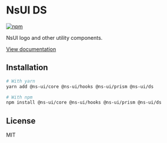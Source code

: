 # NsUI DS

[![npm](https://img.shields.io/npm/dm/@ns-ui/ds)](https://www.npmjs.com/package/@ns-ui/ds)

NsUI logo and other utility components.

[View documentation](https://ns-ui.dev/)

## Installation

```bash
# With yarn
yarn add @ns-ui/core @ns-ui/hooks @ns-ui/prism @ns-ui/ds

# With npm
npm install @ns-ui/core @ns-ui/hooks @ns-ui/prism @ns-ui/ds
```

## License

MIT
